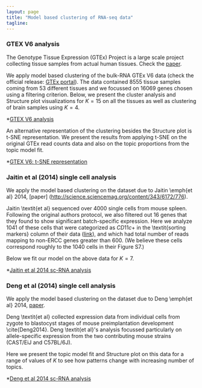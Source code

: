 ```yaml
---
layout: page
title: "Model based clustering of RNA-seq data"
tagline:
---
```


### GTEX V6 analysis

  The Genotype Tissue Expression (GTEx) Project is a large scale project collecting tissue samples from actual human tissues. Check the [paper](http://www.ncbi.nlm.nih.gov/pmc/articles/PMC4010069/).

  We apply model based clustering of the bulk-RNA GTEx V6 data (check the official release: [GTEx portal](http://www.gtexportal.org/home/)). The data contained $8555$ tissue samples coming from $53$ different tissues and we focussed on $16069$ genes chosen using a filtering criterion. Below, we present the cluster analysis and Structure plot visualizations for $K=15$ on all the tissues as well as clustering of brain samples using $K=4$.

  *[GTEX V6 analysis](project/src/gtex_v6_structure_genes.html)
  
  An alternative representation of the clustering besides the Structure plot is t-SNE representation. We present the results from applying t-SNE on the original GTEx read counts data and also on the topic proportions from the topic model fit.
  
  *[GTEX V6: t-SNE representation](project/src/tissues_tSNE.html)

### Jaitin et al (2014) single cell analysis

  We apply the model based clustering on the dataset due to Jaitin \emph{et al} 2014, [paper] (http://science.sciencemag.org/content/343/6172/776).

  Jaitin \textit{et al} sequenced over $4000$ single cells from mouse spleen. Following the original authors protocol, we also filtered out 16 genes that they found to show significant batch-specific expression. Here we analyze 1041 of these cells that were categorized as $CD11c+$ in the \textit{sorting markers} column of their data ([link](http://compgenomics.weizmann.ac.il/tanay/?page_id=519)), and which had total number of reads mapping to non-ERCC genes greater than $600$. (We believe these cells correspond roughly to the 1040 cells in their Figure S7.)

  Below we fit our model on the above data for $K=7$.

  *[Jaitin et al 2014 sc-RNA analysis](project/src/jaitin_structure_genes.html)

### Deng et al (2014) single cell analysis

  We apply the model based clustering on the dataset due to Deng \emph{et al} 2014, [paper](http://science.sciencemag.org/content/343/6167/193).

  Deng \textit{et al} collected expression data from individual cells from zygote to blastocyst stages of mouse preimplantation development \cite{Deng2014}. Deng \textit{et al}'s analysis focussed particularly on allele-specific expression from the two contributing mouse strains (CAST/EiJ and C57BL/6J).

  Here we present the topic model fit and Structure plot on this data for a range of values of $K$ to see how patterns change with increasing number of topics.

  *[Deng et al 2014 sc-RNA analysis](project/src/deng_structure_all_genes.html)


